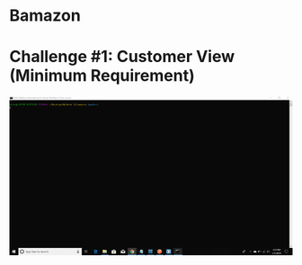 # Bamazon

# Challenge #1: Customer View (Minimum Requirement)

<img src="screencast-bamazon.gif" />